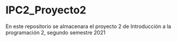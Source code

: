 # IPC2_Proyecto2
En este repositorio se almacenara el proyecto 2 de Introducción a la programación 2, segundo semestre 2021
